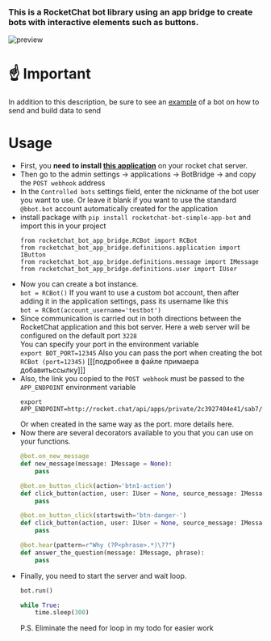 ### This is a RocketChat bot library using an app bridge to create bots with interactive elements such as buttons.
![preview](https://i.imgur.com/zebkL5c.png)
# ☝ Important 
In addition to this description, be sure to see an [example](./example.py) of a bot on how to send and build data to send
# Usage
- First, you **need to install [this application](https://github.com/JargeZ/RocketChat.Apps.BotBridge)** on your rocket chat server.
- Then go to the admin settings -> applications -> BotBridge -> and copy the `POST webhook` address
- In the `Controlled bots` settings field, enter the nickname of the bot user you want to use. Or leave it blank if you want to use the standard `@bbot.bot` account automatically created for the application
- install package with `pip install rocketchat-bot-simple-app-bot` and import this in your project 
  ```
  from rocketchat_bot_app_bridge.RCBot import RCBot
  from rocketchat_bot_app_bridge.definitions.application import IButton
  from rocketchat_bot_app_bridge.definitions.message import IMessage
  from rocketchat_bot_app_bridge.definitions.user import IUser
  ```
- Now you can create a bot instance.\
  `bot = RCBot()`
  If you want to use a custom bot account, then after adding it in the application settings, pass its username like this\
  `bot = RCBot(account_username='testbot')`
- Since communication is carried out in both directions between the RocketChat application and this bot server. Here a web server will be configured on the default port `3228`\
  You can specify your port in the environment variable\
  `export BOT_PORT=12345`
  Also you can pass the port when creating the bot `RCBot (port=12345)` [[[подробнее в файле примаера добавитьссылку]]]
- Also, the link you copied to the `POST webhook` must be passed to the `APP_ENDPOINT` environment variable
  ```
  export APP_ENDPOINT=http://rocket.chat/api/apps/private/2c3927404e41/sab7/webhook
  ```
  Or when created in the same way as the port. more details here.
- Now there are several decorators available to you that you can use on your functions. 
  ```python
  @bot.on_new_message
  def new_message(message: IMessage = None):
      pass
  
  @bot.on_button_click(action='btn1-action')
  def click_button(action, user: IUser = None, source_message: IMessage = None):
      pass
  
  @bot.on_button_click(startswith='btn-danger-')
  def click_button(action, user: IUser = None, source_message: IMessage = None):
      pass
  
  @bot.hear(pattern=r"Why (?P<phrase>.*)\??")
  def answer_the_question(message: IMessage, phrase):
      pass
  ```
- Finally, you need to start the server and wait loop.
  ```python
  bot.run()

  while True:
      time.sleep(300)
  ```
  P.S. Eliminate the need for loop in my todo for easier work
